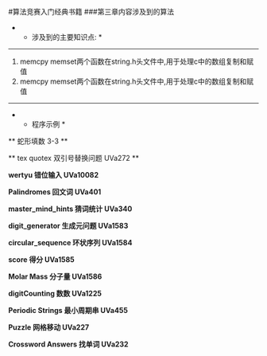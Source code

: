 #算法竞赛入门经典书籍
###第三章内容涉及到的算法
- * 涉及到的主要知识点: *

***
   
1. memcpy memset两个函数在string.h头文件中,用于处理c中的数组复制和赋值
2. memcpy memset两个函数在string.h头文件中,用于处理c中的数组复制和赋值

***
- * 程序示例 *
     
** 蛇形填数 3-3 **
		
** tex quotex 双引号替换问题 UVa272 **	

**wertyu 错位输入 UVa10082**

**Palindromes 回文词 UVa401**

**master_mind_hints 猜词统计 UVa340**

**digit_generator 生成元问题 UVa1583**

**circular_sequence 环状序列 UVa1584**

**score 得分 UVa1585**

**Molar Mass 分子量 UVa1586**

**digitCounting 数数 UVa1225**

**Periodic Strings 最小周期串 UVa455**

**Puzzle 网格移动 UVa227**

**Crossword Answers 找单词 UVa232**